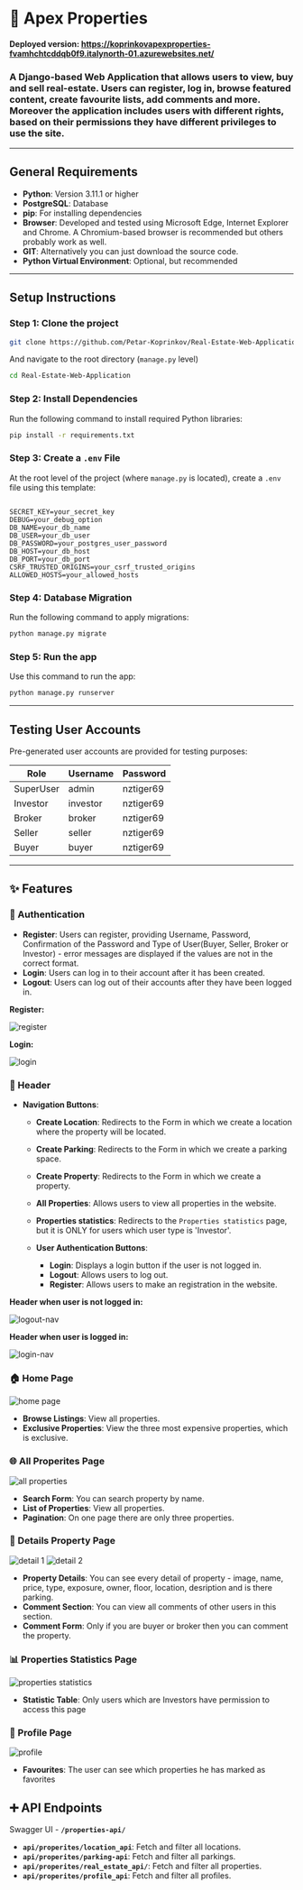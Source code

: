 # 🏡 Apex Properties

#### Deployed version: https://koprinkovapexproperties-fvamhchtcddqb0f9.italynorth-01.azurewebsites.net/

### A Django-based Web Application that allows users to view, buy and sell real-estate. Users can register, log in, browse featured content, create favourite lists, add comments and more. Moreover the application includes users with different rights, based on their permissions they have different privileges to use the site.

---

## General Requirements
- **Python**: Version 3.11.1 or higher  
- **PostgreSQL**: Database
- **pip**: For installing dependencies  
- **Browser**: Developed and tested using Microsoft Edge, Internet Explorer and Chrome. A Chromium-based browser is recommended but others probably work as well.
- **GIT**: Alternatively you can just download the source code.
- **Python Virtual Environment**: Optional, but recommended
---

## Setup Instructions

### Step 1: Clone the project
```bash
git clone https://github.com/Petar-Koprinkov/Real-Estate-Web-Application.git
```
And navigate to the root directory (`manage.py` level)
 ```bash
cd Real-Estate-Web-Application
```

### Step 2: Install Dependencies


Run the following command to install required Python libraries:
```bash
pip install -r requirements.txt
```

### Step 3: Create a `.env` File
At the root level of the project (where `manage.py` is located), create a `.env` file using this template:
```env

SECRET_KEY=your_secret_key
DEBUG=your_debug_option
DB_NAME=your_db_name
DB_USER=your_db_user
DB_PASSWORD=your_postgres_user_password
DB_HOST=your_db_host
DB_PORT=your_db_port
CSRF_TRUSTED_ORIGINS=your_csrf_trusted_origins
ALLOWED_HOSTS=your_allowed_hosts
```

### Step 4: Database Migration
Run the following command to apply migrations:
```bash
python manage.py migrate
```

### Step 5: Run the app
Use this command to run the app:
```bash
python manage.py runserver
```

---

## Testing User Accounts

Pre-generated user accounts are provided for testing purposes:

| Role                 | Username        |  Password   |
|----------------------|-----------------|-------------|
| SuperUser            | admin           | nztiger69   |
| Investor             | investor        | nztiger69   |
| Broker               | broker          | nztiger69   |
| Seller               | seller          | nztiger69   |
| Buyer                | buyer           | nztiger69   |

---



## ✨ Features
### 🔐 Authentication
- **Register**: Users can register, providing Username, Password, Confirmation of the Password and Type of User(Buyer, Seller, Broker or Investor) - error messages are displayed if the values are not in the correct format.
- **Login**: Users can log in to their account after it has been created.
- **Logout**: Users can log out of their accounts after they have been logged in.


**Register:**

![register](https://github.com/user-attachments/assets/2e38d79d-f45c-452e-a453-681bc0a70e4e)


**Login:**

![login](https://github.com/user-attachments/assets/f6a8dbb5-27f6-4dd0-96d4-cd0198817dcb)

### 📌 Header
- **Navigation Buttons**:
  - **Create Location**: Redirects to the Form in which we create a location where the property will be located.
  - **Create Parking**: Redirects to the Form in which we create a parking space.
  - **Create Property**: Redirects to the Form in which we create a property.
  - **All Properties**: Allows users to view all properties in the website.
  - **Properties statistics**: Redirects to the `Properties statistics` page, but it is ONLY for users which user type is 'Investor'.

  - **User Authentication Buttons**:
    - **Login**: Displays a login button if the user is not logged in.
    - **Logout**: Allows users to log out.
    - **Register**: Allows users to make an registration in the website.

**Header when user is not logged in:**

![logout-nav](https://github.com/user-attachments/assets/adc6bccf-36ea-4b68-b45b-749992cf9942)


**Header when user is logged in:**

![login-nav](https://github.com/user-attachments/assets/f26cc664-50d7-41d0-96f2-59dc074241e0)


### 🏠 Home Page

![home page](https://github.com/user-attachments/assets/ac73e949-250f-41d1-9569-93b8dbcfc4f9)

- **Browse Listings**: View all properties.
- **Exclusive Properties**: View the three most expensive properties, which is exclusive.

### 🌐 All Properites Page

![all properties](https://github.com/user-attachments/assets/10199297-b2c5-4e23-bd72-c42f75e4c796)

- **Search Form**: You can search property by name.
- **List of Properties**: View all properties.
- **Pagination**: On one page there are only three properties.

### 📝 Details Property Page

![detail 1](https://github.com/user-attachments/assets/83ae434d-5ef9-484a-99f5-f874e7a6a2c0)
![detail 2](https://github.com/user-attachments/assets/09f8f8b8-a02e-40a6-a4d0-3aada29d1dd3)


- **Property Details**: You can see every detail of property - image, name, price, type, exposure, owner, floor, location, desription and is there parking.
- **Comment Section**: You can view all comments of other users in this section.
- **Comment Form**: Only if you are buyer or broker then you can comment the property.


### 📊 Properties Statistics Page

![properties statistics](https://github.com/user-attachments/assets/fcd83e0a-b247-4633-9dc9-ad135a07ea8a)

- **Statistic Table**: Only users which are Investors have permission to access this page

### 👤 Profile Page

![profile](https://github.com/user-attachments/assets/555d3869-3644-4f0f-aaea-ace34a04eb20)

- **Favourites**: The user can see which properties he has marked as favorites


## ➕ API Endpoints

Swagger UI - **`/properties-api/`**

- **`api/properites/location_api`**: Fetch and filter all locations.  
- **`api/properites/parking-api`**: Fetch and filter all parkings.  
- **`api/properites/real_estate_api/`**: Fetch and filter all properties. 
- **`api/properites/profile_api`**: Fetch and filter all profiles. 




